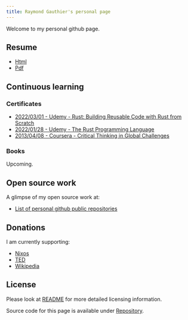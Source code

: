 ```yaml
---
title: Raymond Gauthier's personal page
---
```


Welcome to my personal github page.

## Resume

 -  [Html](./resume/public.html)
 -  [Pdf](./resume/public.pdf)


## Continuous learning

### Certificates

 -  [2022/03/01 - Udemy - Rust: Building Reusable Code with Rust from Scratch](./training-certificates/20220301_Udemy-Rust-Building-Reusable-Code-with-Rust-from-Scratch.pdf)
 -  [2022/01/28 - Udemy - The Rust Programming Language](./training-certificates/20220128_Udemy-The-Rust-Programming-Language.pdf)
 -  [2013/04/08 - Coursera - Critical Thinking in Global Challenges](./training-certificates/20130408_Coursera-CriticalThinkinginGlobalChallenges.pdf)


### Books

Upcoming.


## Open source work

A glimpse of my open source work at:

 -  [List of personal github public repositories]


## Donations

I am currently supporting:

 -  [Nixos](https://opencollective.com/nixos)
 -  [TED](https://www.ted.com/about/our-organization/how-ted-works/giving-to-ted)
 -  [Wikipedia](https://donate.wikimedia.org/w/index.php?title=Special:LandingPage&country=CA&uselang=en&utm_medium=sidebar&utm_source=donate&utm_campaign=C13_en.wikipedia.org)


## License

Please look at [README] for more detailed licensing information.

Source code for this page is available under [Repository].


[List of personal github public repositories]: https://github.com/jraygauthier?tab=repositories
[README]: https://github.com/jraygauthier/jraygauthier.github.io/blob/master/README.md
[Repository]: https://github.com/jraygauthier/jraygauthier.github.io
